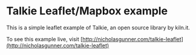 Talkie Leaflet/Mapbox example
===========

This is a simple leaflet example of Talkie, an open source library by kiln.it.

To see this example live, visit [http://nicholasgunner.com/talkie-leaflet](http://nicholasgunner.com/talkie-leaflet)
